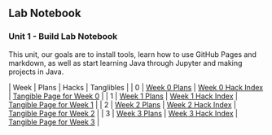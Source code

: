 ## Lab Notebook
### Unit 1 - Build Lab Notebook
This unit, our goals are to install tools, learn how to use GitHub Pages and markdown, as well as start learning Java through Jupyter and making projects in Java. 

| Week        | Plans       | Hacks                | Tanglibles                   |
| 0     | [Week 0 Plans](/Rackets-Blog/2023/08/16/Week-0-Plans.html) | [Week 0 Hack Index](/Rackets-Blog/2023/08/16/Week-0-Hack-Index.html) | [Tangible Page for Week 0](/Rackets-Blog/2023/08/16/Week-0-Tangibles.html) |
| 1     | [Week 1 Plans]() | [Week 1 Hack Index]() | [Tangible Page for Week 1]() |
| 2     | [Week 2 Plans]() | [Week 2 Hack Index]() | [Tangible Page for Week 2]() |
| 3     | [Week 3 Plans]() | [Week 3 Hack Index]() | [Tangible Page for Week 3]() |
